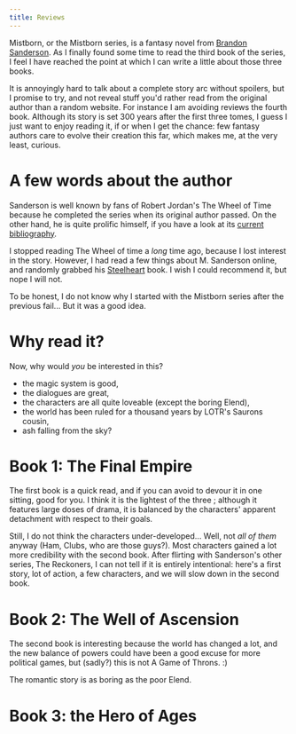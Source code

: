 ```yaml
---
title: Reviews
---
```


Mistborn, or the Mistborn series, is a fantasy novel from [Brandon Sanderson].
As I finally found some time to read the third book of the series, I feel I
have reached the point at which I can write a little about those three books.

It is annoyingly hard to talk about a complete story arc without spoilers, but I
promise to try, and not reveal stuff you'd rather read from the original author
than a random website.  For instance I am avoiding reviews the fourth book.
Although its story is set 300 years after the first three tomes, I guess I just
want to enjoy reading it, if or when I get the chance: few fantasy authors care
to evolve their creation this far, which makes me, at the very least, curious.


# A few words about the author

Sanderson is well known by fans of Robert Jordan's The Wheel of Time because he
completed the series when its original author passed. On the other hand, he is
quite prolific himself, if you have a look at its [current bibliography][bibli].

I stopped reading The Wheel of time a *long* time ago, because I lost interest
in the story.  However, I had read a few things about M. Sanderson online, and
randomly grabbed his [Steelheart][steelheart] book. I wish I could recommend it,
but nope I will not.

To be honest, I do not know why I started with the Mistborn series after the
previous fail...  But it was a good idea.


# Why read it?

Now, why would *you* be interested in this?

 - the magic system is good,
 - the dialogues are great,
 - the characters are all quite loveable (except the boring Elend),
 - the world has been ruled for a thousand years by LOTR's Saurons cousin,
 - ash falling from the sky?


# Book 1: The Final Empire

The first book is a quick read, and if you can avoid to devour it in one
sitting, good for you. I think it is the lightest of the three ; although it
features large doses of drama, it is balanced by the characters' apparent
detachment with respect to their goals.

Still, I do not think the characters under-developed...  Well, not *all of them*
anyway (Ham, Clubs, who are those guys?).  Most characters gained a lot more
credibility with the second book.  After flirting with Sanderson's other series,
The Reckoners, I can not tell if it is entirely intentional: here's a first
story, lot of action, a few characters, and we will slow down in the second
book.


# Book 2: The Well of Ascension

The second book is interesting because the world has changed a lot, and the new
balance of powers could have been a good excuse for more political games, but
(sadly?) this is not A Game of Throns. :)

The romantic story is as boring as the poor Elend.


# Book 3: the Hero of Ages


[Brandon Sanderson]: FIXME
[bibli]: https://en.wikipedia.org/wiki/Brandon_Sanderson#Bibliography
[steelheart]: https://en.wikipedia.org/wiki/Reckoners_series#Steelheart
